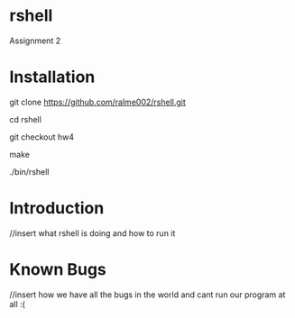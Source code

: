 # rshell
Assignment 2


# Installation
git clone https://github.com/ralme002/rshell.git

cd rshell

git checkout hw4

make

./bin/rshell

# Introduction

//insert what rshell is doing and how to run it


# Known Bugs

//insert how we have all the bugs in the world and cant run our program at all :(
